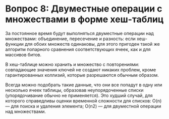 # Вопрос 8: Двуместные операции с множествами в форме хеш-таблиц

За постоянное время будут выполняться двуместные операции над множествами: объединение, пересечение и разность: если хеш-функции для обоих множеств одинаковы, для этого пригоден такой же алгоритм попарного сравнения соответствующих ячеек, как и для массивов битов.

В хеш-таблице можно хранить и множество с повторениями: совпадающие значения ключей не создают никаких проблем, кроме гарантированных коллизий, которые разрешаются обычным образом.

Всегда можно подобрать такие данные, что они все попадут в одну или несколько ячеек таблицы, образовав неупорядоченные списки (упорядочивание обычно не применяется). Это худший случай, для которого справедливы оценки временной сложности для списков: O(n) — для поиска и удаления элемента; O(n2) — для двуместной операции над множествами.
